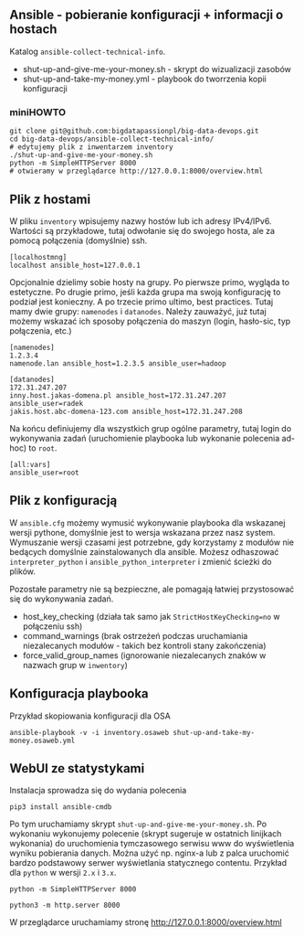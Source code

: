 
## Ansible - pobieranie konfiguracji + informacji o hostach

Katalog ```ansible-collect-technical-info```.

* shut-up-and-give-me-your-money.sh - skrypt do wizualizacji zasobów
* shut-up-and-take-my-money.yml - playbook do tworrzenia kopii konfiguracji

### miniHOWTO

```
git clone git@github.com:bigdatapassionpl/big-data-devops.git
cd big-data-devops/ansible-collect-technical-info/
# edytujemy plik z inwentarzem inventory
./shut-up-and-give-me-your-money.sh
python -m SimpleHTTPServer 8000
# otwieramy w przeglądarce http://127.0.0.1:8000/overview.html
```



## Plik z hostami

W pliku ```inventory``` wpisujemy nazwy hostów lub ich adresy IPv4/IPv6. Wartości są przykładowe, tutaj odwołanie się do swojego hosta, ale za pomocą połączenia (domyślnie) ssh.

```
[localhostmng]
localhost ansible_host=127.0.0.1
```

Opcjonalnie dzielimy sobie hosty na grupy. Po pierwsze primo, wygląda to estetyczne. Po drugie primo, jeśli każda grupa ma swoją konfigurację to podział jest konieczny. A po trzecie primo ultimo, best practices. Tutaj mamy dwie grupy: ```namenodes``` i ```datanodes```. Należy zauważyć, już tutaj możemy wskazać ich sposoby połączenia do maszyn (login, hasło-sic, typ połączenia, etc.)

```
[namenodes]
1.2.3.4
namenode.lan ansible_host=1.2.3.5 ansible_user=hadoop

[datanodes]
172.31.247.207 
inny.host.jakas-domena.pl ansible_host=172.31.247.207 ansible_user=radek
jakis.host.abc-domena-123.com ansible_host=172.31.247.208
```

Na końcu definiujemy dla wszystkich grup ogólne parametry, tutaj login do wykonywania zadań (uruchomienie playbooka lub wykonanie polecenia ad-hoc) to ```root```.

```
[all:vars]
ansible_user=root
```

## Plik z konfiguracją

W ```ansible.cfg``` możemy wymusić wykonywanie playbooka dla wskazanej wersji pythone, domyślnie jest to wersja wskazana przez nasz system. Wymuszanie wersji czasami jest potrzebne, gdy korzystamy z modułów nie bedących domyślnie zainstalowanych dla ansible. Możesz odhaszować ```interpreter_python``` i ```ansible_python_interpreter``` i zmienić ścieżki do plików.

Pozostałe parametry nie są bezpieczne, ale pomagają łatwiej przystosować się do wykonywania zadań.

* host_key_checking (działa tak samo jak ```StrictHostKeyChecking=no``` w połączeniu ssh)
* command_warnings (brak ostrzeżeń podczas uruchamiania niezalecanych modułów - takich bez kontroli stany zakończenia)
* force_valid_group_names (ignorowanie niezalecanych znaków w nazwach grup w ```inwentory```)

## Konfiguracja playbooka

Przykład skopiowania konfiguracji dla OSA

```
ansible-playbook -v -i inventory.osaweb shut-up-and-take-my-money.osaweb.yml
```

## WebUI ze statystykami

Instalacja sprowadza się do wydania polecenia

```
pip3 install ansible-cmdb
```

Po tym uruchamiamy skrypt ```shut-up-and-give-me-your-money.sh```. Po wykonaniu wykonujemy polecenie (skrypt sugeruje w ostatnich linijkach wykonania) do uruchomienia tymczasowego serwisu www do wyświetlenia wyniku pobierania danych. Można użyć np. nginx-a lub z palca uruchomić bardzo podstawowy serwer wyświetlania statycznego contentu. Przykład dla ```python``` w wersji ```2.x``` i ```3.x```.

```
python -m SimpleHTTPServer 8000
```

```
python3 -m http.server 8000
```

W przeglądarce uruchamiamy stronę http://127.0.0.1:8000/overview.html

